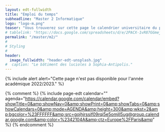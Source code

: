 ```yaml
---
layout: edt-fullwidth
title: "Emploi du temps"
subheadline: "Master 2 Informatique"
logo: "logo-m.png"
teaser: "Vous trouverez sur cette page le calendrier universitaire du parcours <i>Informatique et interactions</i>."
# tablelink: "https://docs.google.com/spreadsheets/d/e/2PACX-1vR87GGmejR7yqLxHBV9eRFbkIJZiDP5g5BYE7gSvZur4mLH870esqswVsTbY2MYog/pubhtml?gid=446473913&amp;single=true&amp;widget=true&amp;headers=false"
permalink: "/master/m2/"
#
# Styling
#
header:
  image_fullwidth: "header-edt-unsplash.jpg"
#  caption: "Le bâtiment des lucioles à Sophia-Antipolis."
---
```


{% include alert alert="Cette page n'est pas disponible pour l'année académique 2022/2023." %}

{% comment %}
{% include page-edt calendar="" agenda="https://calendar.google.com/calendar/embed?showTitle=0&amp;showNav=0&amp;showPrint=0&amp;showTabs=0&amp;showCalendars=0&amp;mode=AGENDA&amp;height=300&amp;wkst=2&amp;bgcolor=%23FFFFFF&amp;src=gojhjrssif09rqi5e5omjll5ug@group.calendar.google.com&amp;color=%2342104A&amp;ctz=Europe%2FParis&amp" %}
{% endcomment %}
